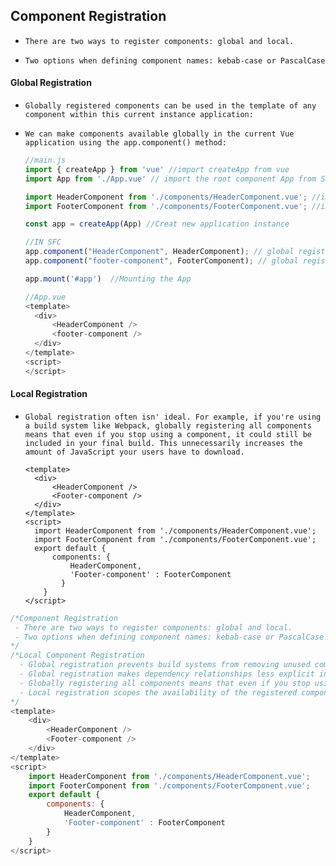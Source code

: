 ## Component Registration

- `There are two ways to register components: global and local.`

- `Two options when defining component names: kebab-case or PascalCase`

  





#### Global Registration

- `Globally registered components can be used in the template of any component within this current instance application:`

- `We can make components available globally in the current Vue application using the app.component() method:`

  ```js
  //main.js
  import { createApp } from 'vue' //import createApp from vue
  import App from './App.vue' // import the root component App from SFC.
  
  import HeaderComponent from './components/HeaderComponent.vue'; //import HeaderComponent global registration
  import FooterComponent from './components/FooterComponent.vue'; //import FooterComponent global registration
  
  const app = createApp(App) //Creat new application instance 
  
  //IN SFC
  app.component("HeaderComponent", HeaderComponent); // global registration - can be used anywhere
  app.component("footer-component", FooterComponent); // global registration - can be used anywhere
  
  app.mount('#app')  //Mounting the App
  
  //App.vue
  <template>
  	<div>
  		<HeaderComponent />
  		<footer-component />
  	</div>
  </template>
  <script>
  </script>
  ```





#### Local Registration

- `Global registration often isn' ideal. For example, if you're using a build system like Webpack, globally registering all components means that even if you stop using a component, it could still be included in your final build. This unnecessarily increases the amount of JavaScript your users have to download.`

  ```vue
  <template>
  	<div>
  		<HeaderComponent />
  		<Footer-component />
  	</div>
  </template>
  <script>
  	import HeaderComponent from './components/HeaderComponent.vue';
  	import FooterComponent from './components/FooterComponent.vue';
  	export default {
  		components: {
  			HeaderComponent,
  			'Footer-component' : FooterComponent
          }
      }
  </script>
  ```

  



```js
/*Component Registration
 - There are two ways to register components: global and local.
 - Two options when defining component names: kebab-case or PascalCase
*/  
/*Local Component Registration
  - Global registration prevents build systems from removing unused components .
  - Global registration makes dependency relationships less explicit in large applications. It makes it difficult     to locate a child component's implementation from a parent component using it. This can affect long-term           maintainability similar to using too many global variables.
  - Globally registering all components means that even if you stop using a component, it could still be included     in your  final build. This unnecessarily increases the amount of JavaScript your users have to download.
  - Local registration scopes the availability of the registered components to the current component only. It         makes the dependency relationship more explicit, and is more tree-shaking friendly.
*/  
<template>
	<div>
		<HeaderComponent />
		<Footer-component />
	</div>
</template>
<script>
	import HeaderComponent from './components/HeaderComponent.vue';
	import FooterComponent from './components/FooterComponent.vue';
	export default {
		components: {
			HeaderComponent,
			'Footer-component' : FooterComponent
        }
    }
</script>
```

